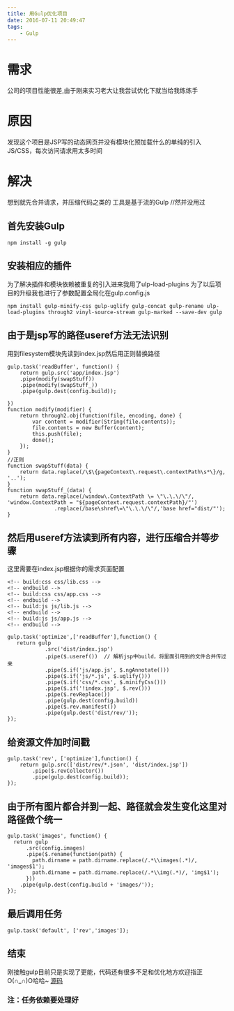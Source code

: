 ```yaml
---
title: 用Gulp优化项目
date: 2016-07-11 20:49:47
tags:
	- Gulp
---
```


# 需求 
公司的项目性能很差,由于刚来实习老大让我尝试优化下就当给我练练手

# 原因

发现这个项目是JSP写的动态网页并没有模块化预加载什么的单纯的引入JS/CSS，每次访问请求用太多时间

# 解决

想到就先合并请求，并压缩代码之类的 工具是基于流的Gulp
//然并没用过

## 首先安装Gulp

```plain
npm install -g gulp
```

## 安装相应的插件

为了解决插件和模块依赖被重复的引入进来我用了ulp-load-plugins
为了以后项目的升级我也进行了参数配置全局化在gulp.config.js
```plain
npm install gulp-minify-css gulp-uglify gulp-concat gulp-rename ulp-load-plugins through2 vinyl-source-stream gulp-marked --save-dev gulp
```

## 由于是jsp写的路径useref方法无法识别 

用到filesystem模块先读到index.jsp然后用正则替换路径
```plain
gulp.task('readBuffer', function() {
    return gulp.src('app/index.jsp')
    .pipe(modify(swapStuff))
    .pipe(modify(swapStuff_))
    .pipe(gulp.dest(config.build));

})
function modify(modifier) {
    return through2.obj(function(file, encoding, done) {
        var content = modifier(String(file.contents));
        file.contents = new Buffer(content);
        this.push(file);
        done();
    });
}
//正则
function swapStuff(data) {
    return data.replace(/\$\{pageContext\.request\.contextPath\s*\}/g, '..');
}
function swapStuff_(data) {
    return data.replace(/window\.ContextPath \= \"\.\.\/\"/, 'window.ContextPath = "${pageContext.request.contextPath}/"')
               .replace(/base\shref\=\"\.\.\/\"/,'base href="dist/"');
}
```

## 然后用useref方法读到所有内容，进行压缩合并等步骤

这里需要在index.jsp根据你的需求页面配置
```plain
<!-- build:css css/lib.css -->
<!-- endbuild -->
<!-- build:css css/app.css -->
<!-- endbuild -->
<!-- build:js js/lib.js -->
<!-- endbuild -->
<!-- build:js js/app.js -->
<!-- endbuild -->
```

```plain
gulp.task('optimize',['readBuffer'],function() {
   return gulp
            .src('dist/index.jsp')
            .pipe($.useref())  // 解析jsp中build，将里面引用到的文件合并传过来
            .pipe($.if('js/app.js', $.ngAnnotate()))
            .pipe($.if('js/*.js', $.uglify()))
            .pipe($.if('css/*.css', $.minifyCss()))
            .pipe($.if('!index.jsp', $.rev()))
            .pipe($.revReplace())
            .pipe(gulp.dest(config.build))
            .pipe($.rev.manifest())
            .pipe(gulp.dest('dist/rev/'));
});
```

## 给资源文件加时间戳

```plain
gulp.task('rev', ['optimize'],function() {
    return gulp.src(['dist/rev/*.json', 'dist/index.jsp'])  
        .pipe($.revCollector())                                   
        .pipe(gulp.dest(config.build));                     
});
```

## 由于所有图片都合并到一起、路径就会发生变化这里对路径做个统一

```plain
gulp.task('images', function() {
  return gulp
      .src(config.images)
      .pipe($.rename(function(path) {
        path.dirname = path.dirname.replace(/.*\\images(.*)/, 'images$1');
        path.dirname = path.dirname.replace(/.*\\img(.*)/, 'img$1');
      }))
    .pipe(gulp.dest(config.build + 'images/'));
});
```

## 最后调用任务

```plain
gulp.task('default', ['rev','images']);
```

## 结束

刚接触gulp目前只是实现了更能，代码还有很多不足和优化地方欢迎指正O(∩_∩)O哈哈~
[源码](https://github.com/lennonover/Gulp) 

### 注：任务依赖要处理好

